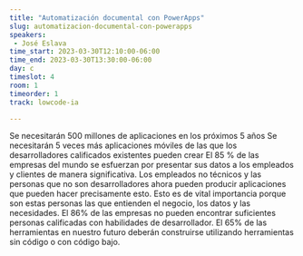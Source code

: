 ```yaml
---
title: "Automatización documental con PowerApps"
slug: automatizacion-documental-con-powerapps
speakers:
 - José Eslava
time_start: 2023-03-30T12:10:00-06:00
time_end: 2023-03-30T13:30:00-06:00
day: c
timeslot: 4
room: 1
timeorder: 1
track: lowcode-ia

---
```


Se necesitarán 500 millones de aplicaciones en los próximos 5 años
Se necesitarán 5 veces más aplicaciones móviles de las que los desarrolladores calificados existentes pueden crear
El 85 % de las empresas del mundo se esfuerzan por presentar sus datos a los empleados y clientes de manera significativa. Los empleados no técnicos y las personas que no son desarrolladores ahora pueden producir aplicaciones que pueden hacer precisamente esto. Esto es de vital importancia porque son estas personas las que entienden el negocio, los datos y las necesidades.
El 86% de las empresas no pueden encontrar suficientes personas calificadas con habilidades de desarrollador.
El 65% de las herramientas en nuestro futuro deberán construirse utilizando herramientas sin código o con código bajo.